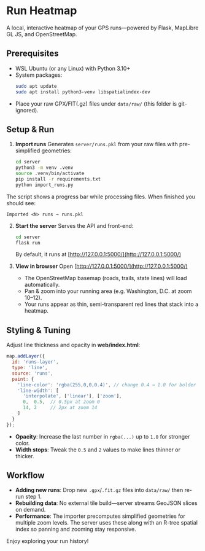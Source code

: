 # Run Heatmap

A local, interactive heatmap of your GPS runs—powered by Flask, MapLibre GL JS, and OpenStreetMap.

## Prerequisites

- WSL Ubuntu (or any Linux) with Python 3.10+  
- System packages:
  ```bash
  sudo apt update
  sudo apt install python3-venv libspatialindex-dev

* Place your raw GPX/FIT(.gz) files under `data/raw/` (this folder is git-ignored).

## Setup & Run

1. **Import runs**
   Generates `server/runs.pkl` from your raw files with pre-simplified geometries:

   ```bash
   cd server
   python3 -m venv .venv
   source .venv/bin/activate
   pip install -r requirements.txt
   python import_runs.py
   ```

  The script shows a progress bar while processing files. When finished you should see:

   ```
   Imported <N> runs → runs.pkl
   ```

2. **Start the server**
   Serves the API and front-end:

   ```bash
   cd server
   flask run
   ```

   By default, it runs at [http://127.0.0.1:5000/](http://127.0.0.1:5000/)

3. **View in browser**
   Open [http://127.0.0.1:5000/](http://127.0.0.1:5000/)

   * The OpenStreetMap basemap (roads, trails, state lines) will load automatically.
   * Pan & zoom into your running area (e.g. Washington, D.C. at zoom 10–12).
   * Your runs appear as thin, semi-transparent red lines that stack into a heatmap.

## Styling & Tuning

Adjust line thickness and opacity in **web/index.html**:

```js
map.addLayer({
  id: 'runs-layer',
  type: 'line',
  source: 'runs',
  paint: {
    'line-color': 'rgba(255,0,0,0.4)', // change 0.4 → 1.0 for bolder
    'line-width': [
      'interpolate', ['linear'], ['zoom'],
      0,  0.5,  // 0.5px at zoom 0
      14, 2     // 2px at zoom 14
    ]
  }
});
```

* **Opacity**: Increase the last number in `rgba(...)` up to `1.0` for stronger color.
* **Width stops**: Tweak the `0.5` and `2` values to make lines thinner or thicker.

## Workflow

* **Adding new runs**: Drop new `.gpx`/`.fit.gz` files into `data/raw/` then re-run step 1.
* **Rebuilding data**: No external tile build—server streams GeoJSON slices on demand.
* **Performance**: The importer precomputes simplified geometries for multiple zoom levels. The server uses these along with an R-tree spatial index so panning and zooming stay responsive.

Enjoy exploring your run history!
